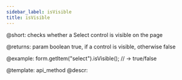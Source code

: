 ```yaml
---
sidebar_label: isVisible
title: isVisible
---          
```


@short: checks whether a Select control is visible on the page

@returns:
param   boolean     true, if a control is visible, otherwise false


@example:
form.getItem("select").isVisible(); 
// -> true/false

@template: api_method
@descr:



